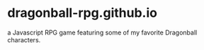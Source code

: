 # dragonball-rpg.github.io
a Javascript RPG game featuring some of my favorite Dragonball characters.
